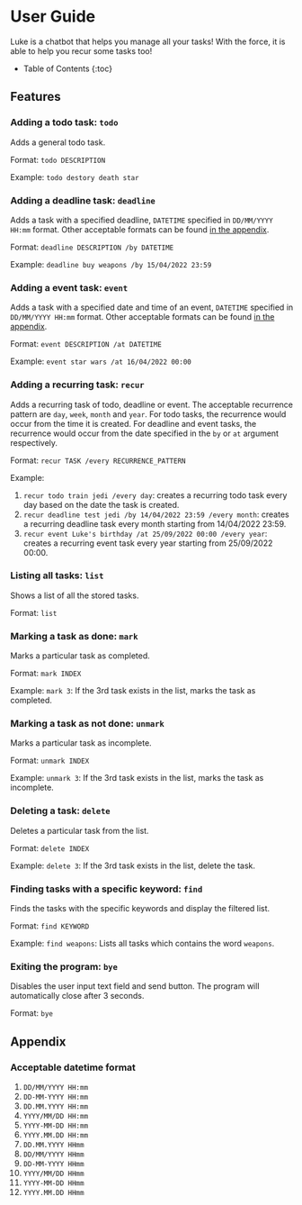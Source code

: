 # User Guide

Luke is a chatbot that helps you manage all your tasks! With the force, it is able to help you recur some tasks too! 

* Table of Contents
{:toc}

## Features

### Adding a todo task: `todo`

Adds a general todo task.

Format: `todo DESCRIPTION`

Example: `todo destory death star`

### Adding a deadline task: `deadline`

Adds a task with a specified deadline, `DATETIME` specified in `DD/MM/YYYY HH:mm` format. Other acceptable formats can be found [in the appendix](#acceptable-datetime-format).

Format: `deadline DESCRIPTION /by DATETIME`

Example: `deadline buy weapons /by 15/04/2022 23:59`

### Adding a event task: `event`

Adds a task with a specified date and time of an event, `DATETIME` specified in `DD/MM/YYYY HH:mm` format. Other acceptable formats can be found [in the appendix](#acceptable-datetime-format).

Format: `event DESCRIPTION /at DATETIME`

Example: `event star wars /at 16/04/2022 00:00`

### Adding a recurring task: `recur`

Adds a recurring task of todo, deadline or event. The acceptable recurrence pattern are `day`, `week`, `month` and `year`. For todo tasks, the recurrence would occur from the time it is created. For deadline and event tasks, the recurrence would occur from the date specified in the `by` or `at` argument respectively.

Format: `recur TASK /every RECURRENCE_PATTERN`

Example: 
1. `recur todo train jedi /every day`: creates a recurring todo task every day based on the date the task is created.
1. `recur deadline test jedi /by 14/04/2022 23:59 /every month`: creates a recurring deadline task every month starting from 14/04/2022 23:59.
1. `recur event Luke's birthday /at 25/09/2022 00:00 /every year`: creates a recurring event task every year starting from 25/09/2022 00:00.

### Listing all tasks: `list`

Shows a list of all the stored tasks.

Format: `list`

### Marking a task as done: `mark`

Marks a particular task as completed.

Format: `mark INDEX`

Example: `mark 3`: If the 3rd task exists in the list, marks the task as completed.

### Marking a task as not done: `unmark`

Marks a particular task as incomplete.

Format: `unmark INDEX`

Example: `unmark 3`: If the 3rd task exists in the list, marks the task as incomplete.

### Deleting a task: `delete`

Deletes a particular task from the list.

Format: `delete INDEX`

Example: `delete 3`: If the 3rd task exists in the list, delete the task.

### Finding tasks with a specific keyword: `find`

Finds the tasks with the specific keywords and display the filtered list.

Format: `find KEYWORD`

Example: `find weapons`: Lists all tasks which contains the word `weapons`.

### Exiting the program: `bye`

Disables the user input text field and send button. The program will automatically close after 3 seconds.

Format: `bye`

## Appendix

### Acceptable datetime format

1. `DD/MM/YYYY HH:mm`
1. `DD-MM-YYYY HH:mm`
1. `DD.MM.YYYY HH:mm`
1. `YYYY/MM/DD HH:mm`
1. `YYYY-MM-DD HH:mm`
1. `YYYY.MM.DD HH:mm`
1. `DD.MM.YYYY HHmm`
1. `DD/MM/YYYY HHmm`
1. `DD-MM-YYYY HHmm`
1. `YYYY/MM/DD HHmm`
1. `YYYY-MM-DD HHmm`
1. `YYYY.MM.DD HHmm`
